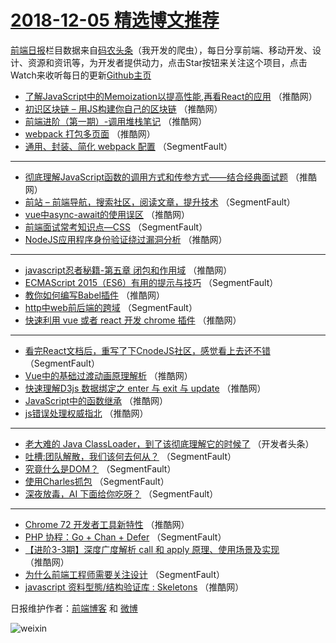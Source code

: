 # [2018-12-05 精选博文推荐](http://hao.caibaojian.com/date/2018/12/05)

[前端日报](http://caibaojian.com/c/news)栏目数据来自[码农头条](http://hao.caibaojian.com/)（我开发的爬虫），每日分享前端、移动开发、设计、资源和资讯等，为开发者提供动力，点击Star按钮来关注这个项目，点击Watch来收听每日的更新[Github主页](https://github.com/kujian/frontendDaily)
* [了解JavaScript中的Memoization以提高性能,再看React的应用](http://hao.caibaojian.com/93713.html) （推酷网）
* [初识区块链 &#8211; 用JS构建你自己的区块链](http://hao.caibaojian.com/93718.html) （推酷网）
* [前端进阶（第一期）-调用堆栈笔记](http://hao.caibaojian.com/93720.html) （推酷网）
* [webpack 打包多页面](http://hao.caibaojian.com/93721.html) （推酷网）
* [通用、封装、简化 webpack 配置](http://hao.caibaojian.com/93688.html) （SegmentFault）

***
* [彻底理解JavaScript函数的调用方式和传参方式——结合经典面试题](http://hao.caibaojian.com/93723.html) （推酷网）
* [前站 &#8211; 前端导航，搜索社区，阅读文章，提升技术](http://hao.caibaojian.com/93699.html) （SegmentFault）
* [vue中async-await的使用误区](http://hao.caibaojian.com/93715.html) （推酷网）
* [前端面试常考知识点&#8212;CSS](http://hao.caibaojian.com/93692.html) （SegmentFault）
* [NodeJS应用程序身份验证绕过漏洞分析](http://hao.caibaojian.com/93729.html) （推酷网）

***
* [javascript忍者秘籍-第五章 闭包和作用域](http://hao.caibaojian.com/93710.html) （推酷网）
* [ECMAScript 2015（ES6）有用的提示与技巧](http://hao.caibaojian.com/93686.html) （SegmentFault）
* [教你如何编写Babel插件](http://hao.caibaojian.com/93711.html) （推酷网）
* [http中web前后端的跨域](http://hao.caibaojian.com/93701.html) （SegmentFault）
* [快速利用 vue 或者 react 开发 chrome 插件](http://hao.caibaojian.com/93726.html) （推酷网）

***
* [看完React文档后，重写了下CnodeJS社区，感觉看上去还不错](http://hao.caibaojian.com/93703.html) （SegmentFault）
* [Vue中的基础过渡动画原理解析](http://hao.caibaojian.com/93728.html) （推酷网）
* [快速理解D3js 数据绑定之 enter 与 exit 与 update](http://hao.caibaojian.com/93722.html) （推酷网）
* [JavaScript中的函数继承](http://hao.caibaojian.com/93725.html) （推酷网）
* [js错误处理权威指北](http://hao.caibaojian.com/93716.html) （推酷网）

***
* [老大难的 Java ClassLoader，到了该彻底理解它的时候了](http://hao.caibaojian.com/93704.html) （开发者头条）
* [吐槽:团队解散，我们该何去何从？](http://hao.caibaojian.com/93696.html) （SegmentFault）
* [究竟什么是DOM？](http://hao.caibaojian.com/93697.html) （SegmentFault）
* [使用Charles抓包](http://hao.caibaojian.com/93687.html) （SegmentFault）
* [深夜放毒，AI 下面给你吃呀？](http://hao.caibaojian.com/93698.html) （SegmentFault）

***
* [Chrome 72 开发者工具新特性](http://hao.caibaojian.com/93712.html) （推酷网）
* [PHP 协程：Go + Chan + Defer](http://hao.caibaojian.com/93689.html) （SegmentFault）
* [【进阶3-3期】深度广度解析 call 和 apply 原理、使用场景及实现](http://hao.caibaojian.com/93724.html) （推酷网）
* [为什么前端工程师需要关注设计](http://hao.caibaojian.com/93700.html) （SegmentFault）
* [javascript 资料型態/结构验证库 : Skeletons](http://hao.caibaojian.com/93714.html) （推酷网）

日报维护作者：[前端博客](http://caibaojian.com/) 和 [微博](http://caibaojian.com/go/weibo)

![weixin](https://user-images.githubusercontent.com/3055447/38468989-651132ac-3b80-11e8-8e6b-15122322a9d7.png)
